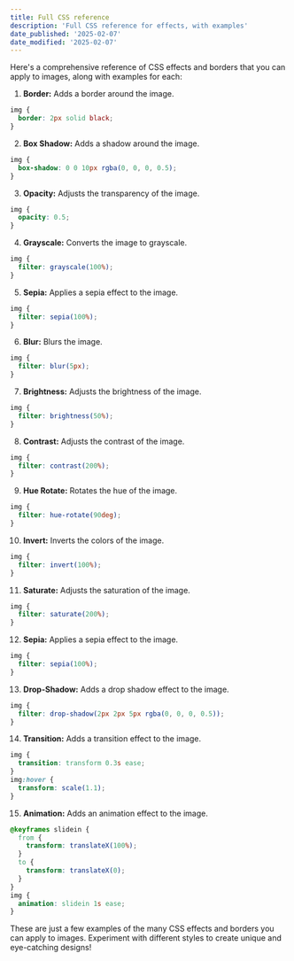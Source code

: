 ```yaml
---
title: Full CSS reference
description: 'Full CSS reference for effects, with examples'
date_published: '2025-02-07'
date_modified: '2025-02-07'
---
```


Here's a comprehensive reference of CSS effects and borders that you can apply to images, along with examples for each:
1. **Border:** Adds a border around the image.

```css
img {
  border: 2px solid black;
}
```


2. **Box Shadow:** Adds a shadow around the image.

```css
img {
  box-shadow: 0 0 10px rgba(0, 0, 0, 0.5);
}
```


3. **Opacity:** Adjusts the transparency of the image.

```css
img {
  opacity: 0.5;
}
```


4. **Grayscale:** Converts the image to grayscale.

```css
img {
  filter: grayscale(100%);
}
```


5. **Sepia:** Applies a sepia effect to the image.

```css
img {
  filter: sepia(100%);
}
```


6. **Blur:** Blurs the image.

```css
img {
  filter: blur(5px);
}
```


7. **Brightness:** Adjusts the brightness of the image.

```css
img {
  filter: brightness(50%);
}
```


8. **Contrast:** Adjusts the contrast of the image.

```css
img {
  filter: contrast(200%);
}
```


9. **Hue Rotate:** Rotates the hue of the image.

```css
img {
  filter: hue-rotate(90deg);
}
```


10. **Invert:** Inverts the colors of the image.

```css
img {
  filter: invert(100%);
}
```


11. **Saturate:** Adjusts the saturation of the image.

```css
img {
  filter: saturate(200%);
}
```


12. **Sepia:** Applies a sepia effect to the image.

```css
img {
  filter: sepia(100%);
}
```


13. **Drop-Shadow:** Adds a drop shadow effect to the image.

```css
img {
  filter: drop-shadow(2px 2px 5px rgba(0, 0, 0, 0.5));
}
```


14. **Transition:** Adds a transition effect to the image.

```css
img {
  transition: transform 0.3s ease;
}
img:hover {
  transform: scale(1.1);
}
```


15. **Animation:** Adds an animation effect to the image.

```css
@keyframes slidein {
  from {
    transform: translateX(100%);
  }
  to {
    transform: translateX(0);
  }
}
img {
  animation: slidein 1s ease;
}
```



These are just a few examples of the many CSS effects and borders you can apply to images. Experiment with different styles to create unique and eye-catching designs!

